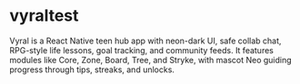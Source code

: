 # vyraltest
Vyral is a React Native teen hub app with neon-dark UI, safe collab chat, RPG-style life lessons, goal tracking, and community feeds. It features modules like Core, Zone, Board, Tree, and Stryke, with mascot Neo guiding progress through tips, streaks, and unlocks.
